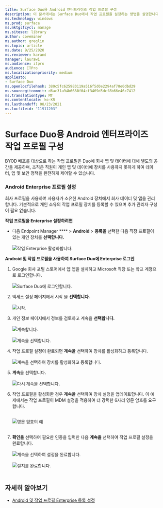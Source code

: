 ```yaml
---
title: Surface Duo용 Android 엔터프라이즈 작업 프로필 구성
description: 이 문서에서는 Surface Duo에서 작업 프로필을 설정하는 방법을 설명합니다.
ms.technology: windows
ms.prod: surface
ms.mktglfcycl: manage
ms.sitesec: library
author: coveminer
ms.author: greglin
ms.topic: article
ms.date: 9/25/2020
ms.reviewer: karand
manager: laurawi
ms.audience: itpro
audience: ITPro
ms.localizationpriority: medium
appliesto:
- Surface Duo
ms.openlocfilehash: 380c5fc625983119a516f5d0e2294af70e0dbd29
ms.sourcegitcommit: d6ac31a94b6630f04cf3469d5dcf8b66e46c7412
ms.translationtype: MT
ms.contentlocale: ko-KR
ms.lasthandoff: 08/23/2021
ms.locfileid: "11911203"
---
```

# <a name="configure-android-enterprise-work-profile-for-surface-duo"></a>Surface Duo용 Android 엔터프라이즈 작업 프로필 구성

BYOD 배포를 대상으로 하는 작업 프로필은 Duo에 회사 앱 및 데이터에 대해 별도의 공간을 제공하며, 조직은 직원이 개인 앱 및 데이터에 장치를 사용하지 못하게 하여 데이터, 앱 및 보안 정책을 완전하게 제어할 수 있습니다.

### <a name="set-up-android-enterprise-work-profile"></a>Android Enterprise 프로필 설정

회사 프로필을 사용하여 사용자가 소유한 Android 장치에서 회사 데이터 및 앱을 관리합니다. 기본적으로 개인 소유의 작업 프로필 장치를 등록할 수 있으며 추가 관리자 구성이 필요 없습니다.  

**작업 프로필을 Enterprise 설정하려면**

- 다음 Endpoint Manager ****  >  **Android**  >  **등록을** 선택한 다음 직장 프로필이 있는 개인 장치를 **선택합니다.**
<br><br>
 ![작업 Enterprise 활성화합니다.](images/enroll-start.png)

 
**Android 및 작업 프로필을 사용하여 Surface Duo에 Enterprise 로그인**

1. Google 회사 포털 스토어에서 앱 앱을 설치하고 Microsoft 직장 또는 학교 계정으로 로그인합니다.<br><br>
![Surface Duo에 로그인합니다.](images/duo-wp-1.png)
 
2. 액세스 설정 페이지에서 시작 을 **선택합니다.**<br><br>
![시작.](images/duo-wp-2.png)

3. 개인 정보 페이지에서 정보를 검토하고 계속을 **선택합니다.**<br><br>
 ![계속합니다.](images/duo-wp-3.png)
<br><br>
 ![계속을 선택합니다.](images/duo-wp-4.png)
 
4. 작업 프로필 설정이 완료되면 **계속을** 선택하여 장치를 활성화하고 등록합니다.<br><br>
 ![계속을 선택하여 장치를 활성화하고 등록합니다.](images/duo-wp-5.png)

5. **계속**을 선택합니다.<br><br>
 ![다시 계속을 선택합니다.](images/duo-wp-6.png)

6. 작업 프로필을 활성화한 경우 **계속을** 선택하여 장치 설정을 업데이트합니다. 이 예제에서는 작업 프로필이 MDM 설정을 적용하여 더 강력한 6자리 영문 암호를 요구합니다. <br><br>

     ![영문 암호의 예](images/duo-wp-7.png)<br><br>
7. **확인을** 선택하여 필요한 인증을 입력한 다음 **계속을** 선택하여 작업 프로필 설정을 완료합니다. <br><br>
     ![계속을 선택하여 설정을 완료합니다.](images/duo-wp-8.png)<br><br>
     ![설치를 완료합니다.](images/duo-wp-9.png)<br><br>

## <a name="learn-more"></a>자세히 알아보기

- [Android 및 작업 프로필 Enterprise 등록 설정](https://docs.microsoft.com/mem/intune/enrollment/android-work-profile-enroll)

